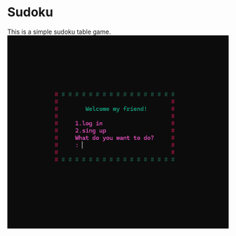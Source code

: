 # Sudoku
This is a simple sudoku table game.
![img](https://github.com/Niloufar-Md/Sudoku/blob/main/images/Screenshot%202025-04-04%20130754.png?raw=true)
